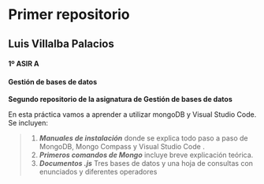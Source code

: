 # Primer repositorio
## Luis Villalba Palacios
#### 1º ASIR A
#### Gestión de bases de datos

**Segundo repositorio de la asignatura de Gestión de bases de datos**

En esta práctica vamos a aprender a utilizar mongoDB y Visual Studio Code. Se incluyen:

> 1. ***Manuales de instalación*** donde se explica todo paso a paso de MongoDB, Mongo Compass y Visual Studio Code . 
> 2. ***Primeros comandos de Mongo*** incluye breve explicación teórica.
> 3. ***Documentos .js*** Tres bases de datos y una hoja de consultas con enunciados y diferentes operadores
